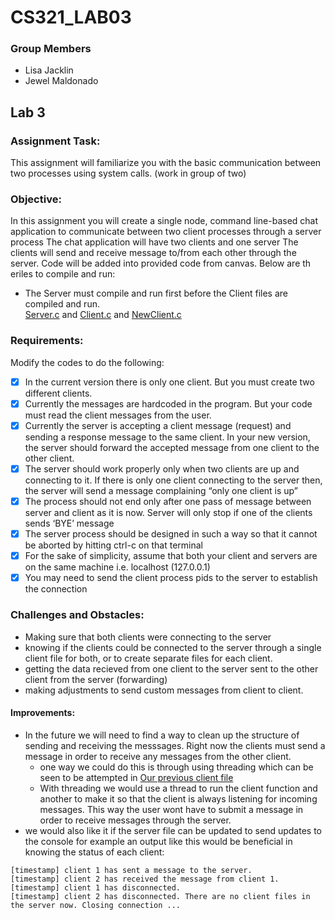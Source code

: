 # CS321_LAB03

### Group Members
- Lisa Jacklin
- Jewel Maldonado
  
## Lab 3  
### Assignment Task:
This assignment will familiarize 
you with the basic communication between two processes using system calls.
(work in group of two)  

### Objective:  
In this assignment you will create a single node, 
command line-based chat application to communicate between two client processes through a server process
The chat application will have two clients and one server
The clients will send and receive message to/from each other through the server.
Code will be added into provided code from canvas. Below are th eriles to compile and run:  
- The Server must compile and run first before the Client files are compiled and run.   
[Server.c](Server.c) and [Client.c](Client.c) and [NewClient.c](NewClient.c) 

### Requirements:  
Modify the codes to do the following:  
- [x] In the current version there is only one client. But you must create two different clients.  
- [x] Currently the messages are hardcoded in the program. But your code must read the client messages from the user.
- [x] Currently the server is accepting a client message (request) and sending a response message to the same client. In your new version, the server should forward the accepted message from one client to the other client.
- [x] The server should work properly only when two clients are up and connecting to it. If there is only one client connecting to the server then, the server will send a message complaining “only one client is up”
- [x] The process should not end only after one pass of message between server and client as it is now. Server will only stop if one of the clients sends ‘BYE’ message
- [x] The server process should be designed in such a way so that it cannot be aborted by hitting ctrl-c on that terminal
- [x] For the sake of simplicity, assume that both your client and servers are on the same machine i.e. localhost (127.0.0.1)
- [x] You may need to send the client process pids to the server to establish the connection

### Challenges and Obstacles:
- Making sure that both clients were connecting to the server
- knowing if the clients could be connected to the server through a single client file for both, or to create separate files for each client.
- getting the data recieved from one client to the server sent to the other client from the server (forwarding)
- making adjustments to send custom messages from client to client.

#### Improvements:
- In the future we will need to find a way to clean up the structure of sending and receiving the messsages. Right now the clients must send a message in order to receive any messages from the other client. 
	- one way we could do this is through using threading which can be seen to be attempted in [Our previous client file]([Notes_Progress/Client.c](https://github.com/je-el/CS321_LAB03/blob/main/Notes_progress/Client.c))
	- With threading we would use a thread to run the client function and another to make it so that the client is always listening for incoming messages. This way the user wont have to submit a message in order to receive messages through the server. 
- we would also like it if the server file can be updated to send updates to the console for example an output like this would be beneficial in knowing the status of each client:  
```
[timestamp] client 1 has sent a message to the server.
[timestamp] client 2 has received the message from client 1.
[timestamp] client 1 has disconnected.
[timestamp] client 2 has disconnected. There are no client files in the server now. Closing connection ...
```

